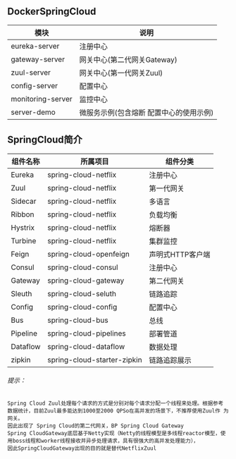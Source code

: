 
## DockerSpringCloud

模块 | 说明
---|---
eureka-server | 注册中心
gateway-server| 网关中心(第二代网关Gateway)
zuul-server| 网关中心(第一代网关Zuul)
config-server| 配置中心
monitoring-server| 监控中心
server-demo| 微服务示例(包含熔断 配置中心的使用示例)




## SpringCloud简介
 组件名称| 所属项目|组件分类
 ---|---|---
Eureka	    |     spring-cloud-netflix	  |   注册中心
Zuul	    |     spring-cloud-netflix	  |   第一代网关
Sidecar	    |     spring-cloud-netflix	  |   多语言
Ribbon	    |     spring-cloud-netflix	  |   负载均衡
Hystrix	    |     spring-cloud-netflix	  |   熔断器
Turbine	    |     spring-cloud-netflix	  |   集群监控
Feign	    |     spring-cloud-openfeign  |   声明式HTTP客户端
Consul	    |     spring-cloud-consul	  |   注册中心
Gateway	    |     spring-cloud-gateway	  |   第二代网关
Sleuth	    |     spring-cloud-seluth	  |   链路追踪
Config	    |     spring-cloud-config	  |   配置中心
Bus	        |     spring-cloud-bus	      |   总线
Pipeline	|     spring-cloud-pipelines  |   部署管道
Dataflow	|     spring-cloud-dataflow	  |   数据处理
zipkin	    |  spring-cloud-starter-zipkin|  链路追踪展示


###### 提示：		   	
    Spring Cloud Zuul处理每个请求的方式是分别对每个请求分配一个线程来处理。根据参考 数据统计，目前Zuul最多能达到1000至2000 QPSo在高并发的场景下，不推荐使用Zuul作 为网关。
    因此出现了 Spring Cloud的第二代网关，BP Spring Cloud Gateway
    Spring CloudGateway底层基于Netty实现（Netty的线程模型是多线程reactor模型，使用boss线程和worker线程接收并异步处理请求，具有很强大的高并发处理能力），
    因此SpringCloudGateway出现的目的就是替代NetflixZuul 
  
